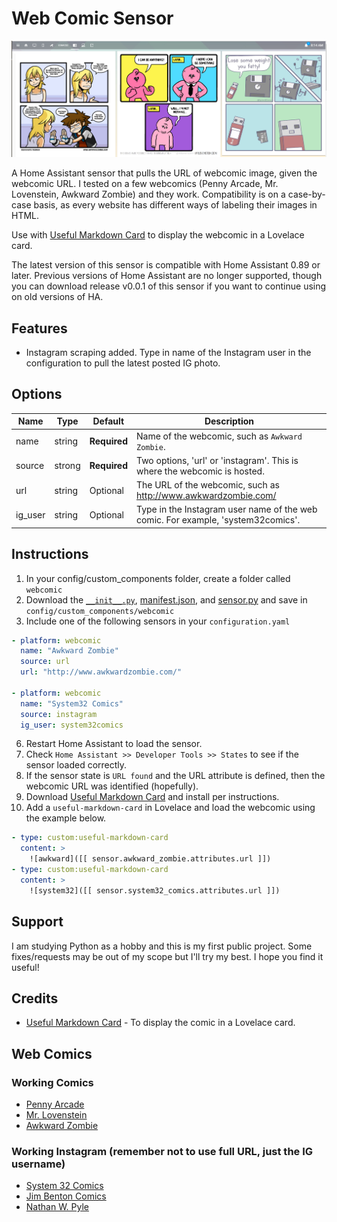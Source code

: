 # Web Comic Sensor
![header](header.png)

A Home Assistant sensor that pulls the URL of webcomic image, given the webcomic URL. I tested on a few webcomics (Penny Arcade, Mr. Lovenstein, Awkward Zombie) and they work. Compatibility is on a case-by-case basis, as every website has different ways of labeling their images in HTML.

Use with [Useful Markdown Card](https://github.com/thomasloven/lovelace-useful-markdown-card) to display the webcomic in a Lovelace card.

The latest version of this sensor is compatible with Home Assistant 0.89 or later. Previous versions of Home Assistant are no longer supported, though you can download release v0.0.1 of this sensor if you want to continue using on old versions of HA.

## Features
  - Instagram scraping added. Type in name of the Instagram user in the configuration to pull the latest posted IG photo.

## Options

| Name | Type | Default | Description
| ---- | ---- | ------- | -----------
| name | string | **Required** | Name of the webcomic, such as `Awkward Zombie`.
| source | strong | **Required** | Two options, 'url' or 'instagram'. This is where the webcomic is hosted.
| url | string | Optional | The URL of the webcomic, such as http://www.awkwardzombie.com/
| ig_user | string | Optional | Type in the Instagram user name of the web comic. For example, 'system32comics'.

## Instructions
1. In your config/custom_components folder, create a folder called `webcomic`
2. Download the [`__init__.py`](https://raw.githubusercontent.com/dnguyen800/Webcomic-Sensor/master/webcomic/__init__.py), [manifest.json](https://raw.githubusercontent.com/dnguyen800/Webcomic-Sensor/master/webcomic/manifest.json), and [sensor.py](https://raw.githubusercontent.com/dnguyen800/Webcomic-Sensor/master/webcomic/sensor.py) and save in `config/custom_components/webcomic`
5. Include one of the following sensors in your `configuration.yaml`
```yaml
- platform: webcomic
  name: "Awkward Zombie"
  source: url
  url: "http://www.awkwardzombie.com/"
  
- platform: webcomic
  name: "System32 Comics"
  source: instagram
  ig_user: system32comics  
```

6. Restart Home Assistant to load the sensor.
7. Check `Home Assistant >> Developer Tools >> States` to see if the sensor loaded correctly.
8. If the sensor state is `URL found` and the URL attribute is defined, then the webcomic URL was identified (hopefully).
8. Download [Useful Markdown Card](https://github.com/thomasloven/lovelace-useful-markdown-card) and install per instructions.
9. Add a `useful-markdown-card` in Lovelace and load the webcomic using the example below. 
```yaml
- type: custom:useful-markdown-card
  content: >
    ![awkward]([[ sensor.awkward_zombie.attributes.url ]])
- type: custom:useful-markdown-card
  content: >
    ![system32]([[ sensor.system32_comics.attributes.url ]])      
```

## Support
I am studying Python as a hobby and this is my first public project. Some fixes/requests may be out of my scope but I'll try my best. I hope you find it useful!

## Credits
  - [Useful Markdown Card](https://github.com/thomasloven/lovelace-useful-markdown-card) - To display the comic in a Lovelace card. 
  
  
## Web Comics

### Working Comics
- [Penny Arcade](https://www.penny-arcade.com/comic)
- [Mr. Lovenstein](http://www.mrlovenstein.com/)
- [Awkward Zombie](http://awkwardzombie.com/)


### Working Instagram (remember not to use full URL, just the IG username)
- [System 32 Comics](https://www.instagram.com/system32comics/)
- [Jim Benton Comics](https://www.instagram.com/jimbentonshots/)
- [Nathan W. Pyle](https://www.instagram.com/nathanwpyle/)

